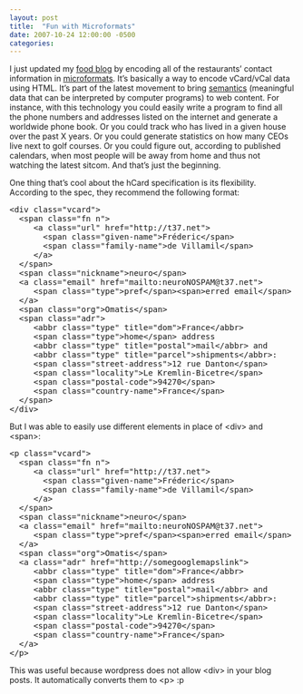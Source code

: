 ```yaml
---
layout: post
title:  "Fun with Microformats"
date: 2007-10-24 12:00:00 -0500
categories: 
---
```


I just updated my <a href="http://eatlansing.wordpress.com">food blog</a> by encoding all of the restaurants&#8217; contact information in <a href="http://microformats.org">microformats</a>.  It&#8217;s basically a way to encode vCard/vCal data using HTML.  It&#8217;s part of the latest movement to bring <a href="http://en.wikipedia.org/wiki/Semantic_web">semantics</a> (meaningful data that can be interpreted by computer programs) to web content. For instance, with this technology you could easily write a program to find all the phone numbers and addresses listed on the internet and generate a worldwide phone book. Or you could track who has lived in a given house over the past X years. Or you could generate statistics on how many CEOs live next to golf courses. Or you could figure out, according to published calendars, when most people will be away from home and thus not watching the latest sitcom. And that&#8217;s just the beginning.

One thing that&#8217;s cool about the hCard specification is its flexibility. According to the spec, they recommend the following format:

<pre>&lt;div class="vcard"&gt;
  &lt;span class="fn n"&gt;
     &lt;a class="url" href="http://t37.net"&gt;
       &lt;span class="given-name"&gt;Fréderic&lt;/span&gt;
       &lt;span class="family-name"&gt;de Villamil&lt;/span&gt;
     &lt;/a&gt;
  &lt;/span&gt;
  &lt;span class="nickname"&gt;neuro&lt;/span&gt;
  &lt;a class="email" href="mailto:neuroNOSPAM@t37.net"&gt;
     &lt;span class="type"&gt;pref&lt;/span&gt;&lt;span&gt;erred email&lt;/span&gt;
  &lt;/a&gt;
  &lt;span class="org"&gt;Omatis&lt;/span&gt;
  &lt;span class="adr"&gt;
     &lt;abbr class="type" title="dom"&gt;France&lt;/abbr&gt;
     &lt;span class="type"&gt;home&lt;/span&gt; address
     &lt;abbr class="type" title="postal"&gt;mail&lt;/abbr&gt; and
     &lt;abbr class="type" title="parcel"&gt;shipments&lt;/abbr&gt;:
     &lt;span class="street-address"&gt;12 rue Danton&lt;/span&gt;
     &lt;span class="locality"&gt;Le Kremlin-Bicetre&lt;/span&gt;
     &lt;span class="postal-code"&gt;94270&lt;/span&gt;
     &lt;span class="country-name"&gt;France&lt;/span&gt;
  &lt;/span&gt;
&lt;/div&gt;</pre>

But I was able to easily use different elements in place of &lt;div&gt; and &lt;span&gt;:

<pre>&lt;p class="vcard"&gt;
  &lt;span class="fn n"&gt;
     &lt;a class="url" href="http://t37.net"&gt;
       &lt;span class="given-name"&gt;Fréderic&lt;/span&gt;
       &lt;span class="family-name"&gt;de Villamil&lt;/span&gt;
     &lt;/a&gt;
  &lt;/span&gt;
  &lt;span class="nickname"&gt;neuro&lt;/span&gt;
  &lt;a class="email" href="mailto:neuroNOSPAM@t37.net"&gt;
     &lt;span class="type"&gt;pref&lt;/span&gt;&lt;span&gt;erred email&lt;/span&gt;
  &lt;/a&gt;
  &lt;span class="org"&gt;Omatis&lt;/span&gt;
  &lt;a class="adr" href="http://somegooglemapslink"&gt;
     &lt;abbr class="type" title="dom"&gt;France&lt;/abbr&gt;
     &lt;span class="type"&gt;home&lt;/span&gt; address
     &lt;abbr class="type" title="postal"&gt;mail&lt;/abbr&gt; and
     &lt;abbr class="type" title="parcel"&gt;shipments&lt;/abbr&gt;:
     &lt;span class="street-address"&gt;12 rue Danton&lt;/span&gt;
     &lt;span class="locality"&gt;Le Kremlin-Bicetre&lt;/span&gt;
     &lt;span class="postal-code"&gt;94270&lt;/span&gt;
     &lt;span class="country-name"&gt;France&lt;/span&gt;
  &lt;/a&gt;
&lt;/p&gt;</pre>

This was useful because wordpress does not allow &lt;div&gt; in your blog posts.  It automatically converts them to &lt;p&gt; :p
